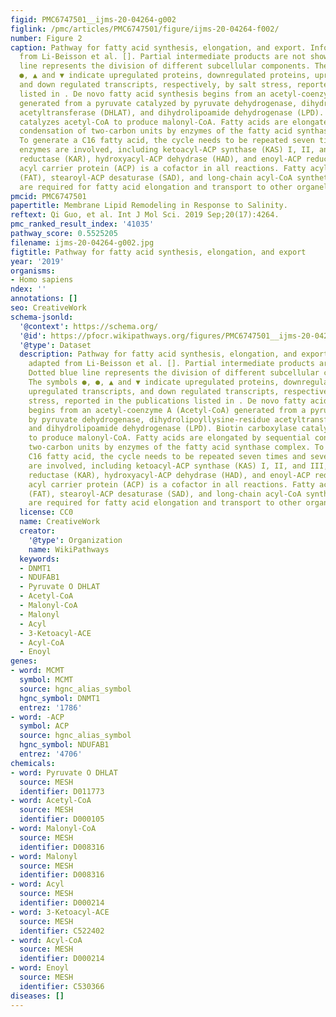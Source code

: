 ```yaml
---
figid: PMC6747501__ijms-20-04264-g002
figlink: /pmc/articles/PMC6747501/figure/ijms-20-04264-f002/
number: Figure 2
caption: Pathway for fatty acid synthesis, elongation, and export. Information adapted
  from Li-Beisson et al. []. Partial intermediate products are not shown. Dotted blue
  line represents the division of different subcellular components. The symbols ●,
  ●, ▲ and ▼ indicate upregulated proteins, downregulated proteins, upregulated transcripts,
  and down regulated transcripts, respectively, by salt stress, reported in the publications
  listed in . De novo fatty acid synthesis begins from an acetyl-coenzyme A (Acetyl-CoA)
  generated from a pyruvate catalyzed by pyruvate dehydrogenase, dihydrolipoyllysine-residue
  acetyltransferase (DHLAT), and dihydrolipoamide dehydrogenase (LPD). Biotin carboxylase
  catalyzes acetyl-CoA to produce malonyl-CoA. Fatty acids are elongated by sequential
  condensation of two-carbon units by enzymes of the fatty acid synthase complex.
  To generate a C16 fatty acid, the cycle needs to be repeated seven times and several
  enzymes are involved, including ketoacyl-ACP synthase (KAS) I, II, and III, ketoacyl-ACP
  reductase (KAR), hydroxyacyl-ACP dehydrase (HAD), and enoyl-ACP reductase (ENR);
  acyl carrier protein (ACP) is a cofactor in all reactions. Fatty acyl thioesterase
  (FAT), stearoyl-ACP desaturase (SAD), and long-chain acyl-CoA synthetase (LACS)
  are required for fatty acid elongation and transport to other organelles.
pmcid: PMC6747501
papertitle: Membrane Lipid Remodeling in Response to Salinity.
reftext: Qi Guo, et al. Int J Mol Sci. 2019 Sep;20(17):4264.
pmc_ranked_result_index: '41035'
pathway_score: 0.5525205
filename: ijms-20-04264-g002.jpg
figtitle: Pathway for fatty acid synthesis, elongation, and export
year: '2019'
organisms:
- Homo sapiens
ndex: ''
annotations: []
seo: CreativeWork
schema-jsonld:
  '@context': https://schema.org/
  '@id': https://pfocr.wikipathways.org/figures/PMC6747501__ijms-20-04264-g002.html
  '@type': Dataset
  description: Pathway for fatty acid synthesis, elongation, and export. Information
    adapted from Li-Beisson et al. []. Partial intermediate products are not shown.
    Dotted blue line represents the division of different subcellular components.
    The symbols ●, ●, ▲ and ▼ indicate upregulated proteins, downregulated proteins,
    upregulated transcripts, and down regulated transcripts, respectively, by salt
    stress, reported in the publications listed in . De novo fatty acid synthesis
    begins from an acetyl-coenzyme A (Acetyl-CoA) generated from a pyruvate catalyzed
    by pyruvate dehydrogenase, dihydrolipoyllysine-residue acetyltransferase (DHLAT),
    and dihydrolipoamide dehydrogenase (LPD). Biotin carboxylase catalyzes acetyl-CoA
    to produce malonyl-CoA. Fatty acids are elongated by sequential condensation of
    two-carbon units by enzymes of the fatty acid synthase complex. To generate a
    C16 fatty acid, the cycle needs to be repeated seven times and several enzymes
    are involved, including ketoacyl-ACP synthase (KAS) I, II, and III, ketoacyl-ACP
    reductase (KAR), hydroxyacyl-ACP dehydrase (HAD), and enoyl-ACP reductase (ENR);
    acyl carrier protein (ACP) is a cofactor in all reactions. Fatty acyl thioesterase
    (FAT), stearoyl-ACP desaturase (SAD), and long-chain acyl-CoA synthetase (LACS)
    are required for fatty acid elongation and transport to other organelles.
  license: CC0
  name: CreativeWork
  creator:
    '@type': Organization
    name: WikiPathways
  keywords:
  - DNMT1
  - NDUFAB1
  - Pyruvate O DHLAT
  - Acetyl-CoA
  - Malonyl-CoA
  - Malonyl
  - Acyl
  - 3-Ketoacyl-ACE
  - Acyl-CoA
  - Enoyl
genes:
- word: MCMT
  symbol: MCMT
  source: hgnc_alias_symbol
  hgnc_symbol: DNMT1
  entrez: '1786'
- word: -ACP
  symbol: ACP
  source: hgnc_alias_symbol
  hgnc_symbol: NDUFAB1
  entrez: '4706'
chemicals:
- word: Pyruvate O DHLAT
  source: MESH
  identifier: D011773
- word: Acetyl-CoA
  source: MESH
  identifier: D000105
- word: Malonyl-CoA
  source: MESH
  identifier: D008316
- word: Malonyl
  source: MESH
  identifier: D008316
- word: Acyl
  source: MESH
  identifier: D000214
- word: 3-Ketoacyl-ACE
  source: MESH
  identifier: C522402
- word: Acyl-CoA
  source: MESH
  identifier: D000214
- word: Enoyl
  source: MESH
  identifier: C530366
diseases: []
---
```

